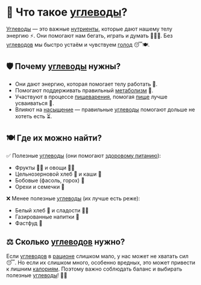# 🍞 Что такое [углеводы](carbohydrates.md)?

[Углеводы](carbohydrates.md) — это важные [нутриенты](nutrient.md), которые дают нашему телу энергию ⚡. Они помогают нам бегать, играть и думать 🏃‍♂️🧠. Без [углеводов](carbohydrates.md) мы быстро устаём и чувствуем [голод](hunger.md) 😴🍽.

## 🛡 Почему [углеводы](carbohydrates.md) нужны?
- Они дают энергию, которая помогает телу работать 💪.
- Помогают поддерживать правильный [метаболизм](metabolism.md) 🔄.
- Участвуют в процессе [пищеварения](digestion.md), помогая [пище](food.md) лучше усваиваться 🥗.
- Влияют на [насыщение](saturation.md) — правильные [углеводы](carbohydrates.md) помогают дольше не хотеть есть ⏳.

## 🍽 Где их можно найти?
✅ Полезные [углеводы](carbohydrates.md) (они помогают [здоровому питанию](healthy_eating.md)):
- Фрукты 🍎🍌 и овощи 🥕🥦
- Цельнозерновой хлеб 🍞 и каши 🥣
- Бобовые (фасоль, горох) 🫘
- Орехи и семечки 🥜

❌ Менее полезные [углеводы](carbohydrates.md) (их лучше есть реже):
- Белый хлеб 🍞 и сладости 🍭🍩
- Газированные напитки 🥤
- Фастфуд 🍔

## ⚖️ Сколько [углеводов](carbohydrates.md) нужно?
Если [углеводов](carbohydrates.md) в [рационе](ration.md) слишком мало, у нас может не хватать сил 😴. Но если их слишком много, особенно вредных, это может привести к лишним [калориям](calories.md). Поэтому важно соблюдать баланс и выбирать полезные [углеводы](carbohydrates.md)! 🥗✅
